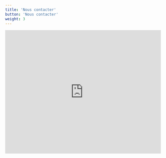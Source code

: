 ```yaml
---
title: 'Nous contacter'
button: 'Nous contacter'
weight: 3
---
```


<iframe
  src="https://tally.so/embed/nrj6Mv?transparentBackground=1"
  width="100%"
  height="400"
  frameborder="0"
  marginheight="0"
  marginwidth="0"
  title="اتصل بنا">
</iframe>
